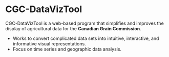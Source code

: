 # CGC-DataVizTool
CGC-DataVizTool is a web-based program that simplifies and improves the display of agricultural data for the **Canadian Grain Commission**. 

- Works to convert complicated data sets into intuitive, interactive, and informative visual representations.
- Focus on time series and geographic data analysis.